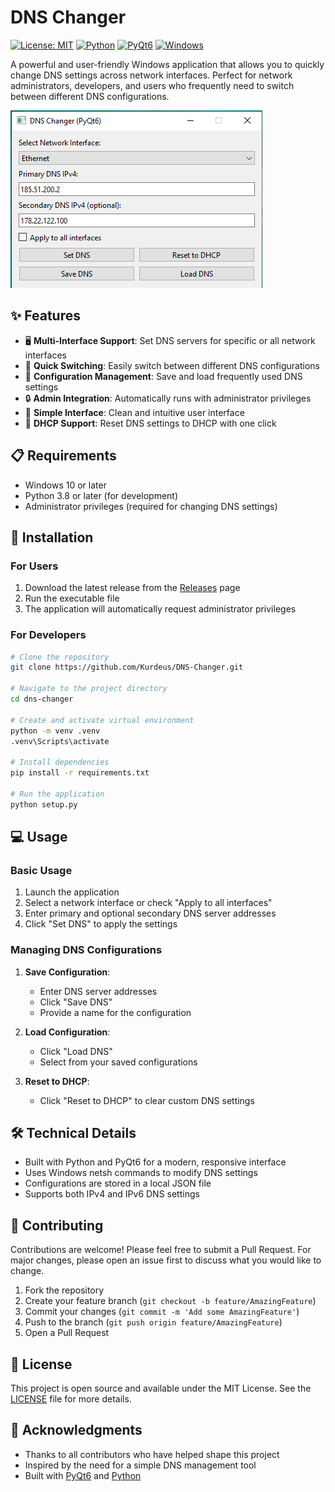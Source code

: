 # DNS Changer

[![License: MIT](https://img.shields.io/badge/License-MIT-yellow.svg)](https://opensource.org/licenses/MIT)
[![Python](https://img.shields.io/badge/Python-3.8%2B-blue)](https://www.python.org/)
[![PyQt6](https://img.shields.io/badge/PyQt6-6.0%2B-green)](https://www.riverbankcomputing.com/software/pyqt/)
[![Windows](https://img.shields.io/badge/Windows-10%2B-blue)](https://www.microsoft.com/windows)

A powerful and user-friendly Windows application that allows you to quickly change DNS settings across network interfaces. Perfect for network administrators, developers, and users who frequently need to switch between different DNS configurations.

![DNS Changer Screenshot](https://github.com/Kurdeus/DNS-Changer/blob/main/screenshot/result.png?raw=true)

## ✨ Features

- 🖥️ **Multi-Interface Support**: Set DNS servers for specific or all network interfaces
- 🔄 **Quick Switching**: Easily switch between different DNS configurations
- 💾 **Configuration Management**: Save and load frequently used DNS settings
- 🔒 **Admin Integration**: Automatically runs with administrator privileges
- 🎯 **Simple Interface**: Clean and intuitive user interface
- 🔧 **DHCP Support**: Reset DNS settings to DHCP with one click

## 📋 Requirements

- Windows 10 or later
- Python 3.8 or later (for development)
- Administrator privileges (required for changing DNS settings)

## 🚀 Installation

### For Users
1. Download the latest release from the [Releases](https://github.com/Kurdeus/DNS-Changer/releases) page
2. Run the executable file
3. The application will automatically request administrator privileges

### For Developers
```bash
# Clone the repository
git clone https://github.com/Kurdeus/DNS-Changer.git

# Navigate to the project directory
cd dns-changer

# Create and activate virtual environment
python -m venv .venv
.venv\Scripts\activate

# Install dependencies
pip install -r requirements.txt

# Run the application
python setup.py
```

## 💻 Usage

### Basic Usage
1. Launch the application
2. Select a network interface or check "Apply to all interfaces"
3. Enter primary and optional secondary DNS server addresses
4. Click "Set DNS" to apply the settings

### Managing DNS Configurations
1. **Save Configuration**:
   - Enter DNS server addresses
   - Click "Save DNS"
   - Provide a name for the configuration

2. **Load Configuration**:
   - Click "Load DNS"
   - Select from your saved configurations

3. **Reset to DHCP**:
   - Click "Reset to DHCP" to clear custom DNS settings

## 🛠️ Technical Details

- Built with Python and PyQt6 for a modern, responsive interface
- Uses Windows netsh commands to modify DNS settings
- Configurations are stored in a local JSON file
- Supports both IPv4 and IPv6 DNS settings

## 🤝 Contributing

Contributions are welcome! Please feel free to submit a Pull Request. For major changes, please open an issue first to discuss what you would like to change.

1. Fork the repository
2. Create your feature branch (`git checkout -b feature/AmazingFeature`)
3. Commit your changes (`git commit -m 'Add some AmazingFeature'`)
4. Push to the branch (`git push origin feature/AmazingFeature`)
5. Open a Pull Request

## 📝 License

This project is open source and available under the MIT License. See the [LICENSE](LICENSE) file for more details.

## 🙏 Acknowledgments

- Thanks to all contributors who have helped shape this project
- Inspired by the need for a simple DNS management tool
- Built with [PyQt6](https://www.riverbankcomputing.com/software/pyqt/) and [Python](https://www.python.org/)